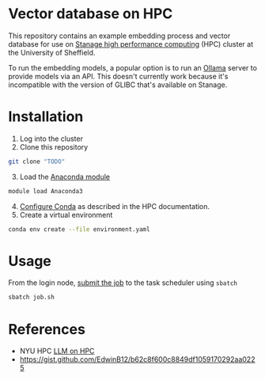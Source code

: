 # Vector database on HPC

This repository contains an example embedding process and vector database for use on [Stanage high performance computing](https://docs.hpc.shef.ac.uk/en/latest/stanage/index.html#gsc.tab=0) (HPC) cluster at the University of Sheffield.

To run the embedding models, a popular option is to run an [Ollama](https://ollama.com/) server to provide models via an API. This doesn't currently work because it's incompatible with the version of GLIBC that's available on Stanage.

# Installation

1. Log into the cluster
2. Clone this repository

```bash
git clone "TODO"
```

3. Load the [Anaconda module](https://docs.hpc.shef.ac.uk/en/latest/stanage/software/apps/python.html)

```bash
module load Anaconda3
```

4. [Configure Conda](https://docs.hpc.shef.ac.uk/en/latest/stanage/software/apps/python.html) as described in the HPC documentation.
4. Create a virtual environment

```bash
conda env create --file environment.yaml
```

# Usage

From the login node, [submit the job](https://docs.hpc.shef.ac.uk/en/latest/hpc/scheduler/index.html#) to the task scheduler using `sbatch`

```bash
sbatch job.sh
```



# References

- NYU HPC [LLM on HPC](https://sites.google.com/nyu.edu/nyu-hpc/training-support/general-hpc-topics/ai-at-hpc-tips/llm-on-hpc)
- https://gist.github.com/EdwinB12/b62c8f600c8849df1059170292aa0225
